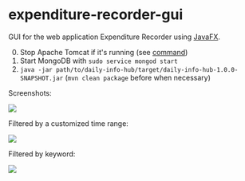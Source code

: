 # expenditure-recorder-gui
GUI for the web application Expenditure Recorder using [JavaFX](http://docs.oracle.com/javase/8/javafx/get-started-tutorial/jfx-overview.htm#JFXST784).

0. Stop Apache Tomcat if it's running (see [command](https://github.com/YuKitAs/tech-note/blob/a02679c7ec2e2c412653da960fb2946d717457d0/service-config/run-and-test-tomcat-on-ubuntu.md))
1. Start MongoDB with `sudo service mongod start`
2. `java -jar path/to/daily-info-hub/target/daily-info-hub-1.0.0-SNAPSHOT.jar` (`mvn clean package` before when necessary)

Screenshots:

![](../master/screenshots/expenditure-recorder-gui-all.png)

Filtered by a customized time range:

![](../master/screenshots/expenditure-recorder-gui-custom-range.png)

Filtered by keyword:

![](../master/screenshots/expenditure-recorder-gui-keyword.png)
